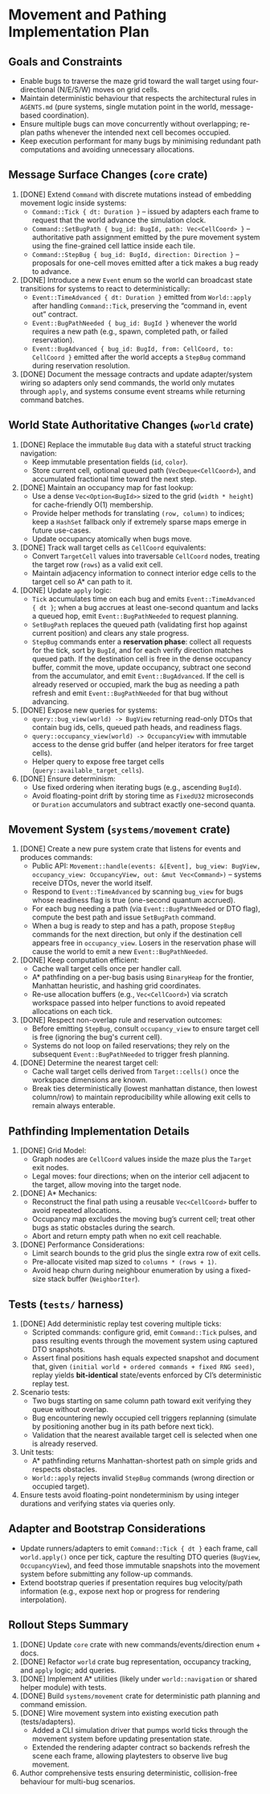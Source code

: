 # Movement and Pathing Implementation Plan

## Goals and Constraints
- Enable bugs to traverse the maze grid toward the wall target using four-directional (N/E/S/W) moves on grid cells.
- Maintain deterministic behaviour that respects the architectural rules in `AGENTS.md` (pure systems, single mutation point in the world, message-based coordination).
- Ensure multiple bugs can move concurrently without overlapping; re-plan paths whenever the intended next cell becomes occupied.
- Keep execution performant for many bugs by minimising redundant path computations and avoiding unnecessary allocations.

## Message Surface Changes (`core` crate)
1. [DONE] Extend `Command` with discrete mutations instead of embedding movement logic inside systems:
   - `Command::Tick { dt: Duration }` – issued by adapters each frame to request that the world advance the simulation clock.
   - `Command::SetBugPath { bug_id: BugId, path: Vec<CellCoord> }` – authoritative path assignment emitted by the pure movement system using the fine-grained cell lattice inside each tile.
   - `Command::StepBug { bug_id: BugId, direction: Direction }` – proposals for one-cell moves emitted after a tick makes a bug ready to advance.
2. [DONE] Introduce a new `Event` enum so the world can broadcast state transitions for systems to react to deterministically:
   - `Event::TimeAdvanced { dt: Duration }` emitted from `World::apply` after handling `Command::Tick`, preserving the “command in, event out” contract.
   - `Event::BugPathNeeded { bug_id: BugId }` whenever the world requires a new path (e.g., spawn, completed path, or failed reservation).
   - `Event::BugAdvanced { bug_id: BugId, from: CellCoord, to: CellCoord }` emitted after the world accepts a `StepBug` command during reservation resolution.
3. [DONE] Document the message contracts and update adapter/system wiring so adapters only send commands, the world only mutates through `apply`, and systems consume event streams while returning command batches.

## World State Authoritative Changes (`world` crate)
1. [DONE] Replace the immutable `Bug` data with a stateful struct tracking navigation:
   - Keep immutable presentation fields (`id`, `color`).
   - Store current cell, optional queued path (`VecDeque<CellCoord>`), and accumulated fractional time toward the next step.
2. [DONE] Maintain an occupancy map for fast lookup:
   - Use a dense `Vec<Option<BugId>>` sized to the grid (`width * height`) for cache-friendly O(1) membership.
   - Provide helper methods for translating `(row, column)` to indices; keep a `HashSet` fallback only if extremely sparse maps emerge in future use-cases.
   - Update occupancy atomically when bugs move.
3. [DONE] Track wall target cells as `CellCoord` equivalents:
   - Convert `TargetCell` values into traversable `CellCoord` nodes, treating the target row (`rows`) as a valid exit cell.
   - Maintain adjacency information to connect interior edge cells to the target cell so A* can path to it.
4. [DONE] Update `apply` logic:
   - `Tick` accumulates time on each bug and emits `Event::TimeAdvanced { dt }`; when a bug accrues at least one-second quantum and lacks a queued hop, emit `Event::BugPathNeeded` to request planning.
   - `SetBugPath` replaces the queued path (validating first hop against current position) and clears any stale progress.
   - `StepBug` commands enter a **reservation phase**: collect all requests for the tick, sort by `BugId`, and for each verify direction matches queued path. If the destination cell is free in the dense occupancy buffer, commit the move, update occupancy, subtract one second from the accumulator, and emit `Event::BugAdvanced`. If the cell is already reserved or occupied, mark the bug as needing a path refresh and emit `Event::BugPathNeeded` for that bug without advancing.
5. [DONE] Expose new queries for systems:
   - `query::bug_view(world) -> BugView` returning read-only DTOs that contain bug ids, cells, queued path heads, and readiness flags.
   - `query::occupancy_view(world) -> OccupancyView` with immutable access to the dense grid buffer (and helper iterators for free target cells).
   - Helper query to expose free target cells (`query::available_target_cells`).
6. [DONE] Ensure determinism:
   - Use fixed ordering when iterating bugs (e.g., ascending `BugId`).
   - Avoid floating-point drift by storing time as `FixedU32` microseconds or `Duration` accumulators and subtract exactly one-second quanta.

## Movement System (`systems/movement` crate)
1. [DONE] Create a new pure system crate that listens for events and produces commands:
   - Public API: `Movement::handle(events: &[Event], bug_view: BugView, occupancy_view: OccupancyView, out: &mut Vec<Command>)` – systems receive DTOs, never the world itself.
   - Respond to `Event::TimeAdvanced` by scanning `bug_view` for bugs whose readiness flag is true (one-second quantum accrued).
   - For each bug needing a path (via `Event::BugPathNeeded` or DTO flag), compute the best path and issue `SetBugPath` command.
   - When a bug is ready to step and has a path, propose `StepBug` commands for the next direction, but only if the destination cell appears free in `occupancy_view`. Losers in the reservation phase will cause the world to emit a new `Event::BugPathNeeded`.
2. [DONE] Keep computation efficient:
   - Cache wall target cells once per handler call.
   - A* pathfinding on a per-bug basis using `BinaryHeap` for the frontier, Manhattan heuristic, and hashing grid coordinates.
   - Re-use allocation buffers (e.g., `Vec<CellCoord>`) via scratch workspace passed into helper functions to avoid repeated allocations on each tick.
3. [DONE] Respect non-overlap rule and reservation outcomes:
   - Before emitting `StepBug`, consult `occupancy_view` to ensure target cell is free (ignoring the bug's current cell).
   - Systems do not loop on failed reservations; they rely on the subsequent `Event::BugPathNeeded` to trigger fresh planning.
4. [DONE] Determine the nearest target cell:
   - Cache wall target cells derived from `Target::cells()` once the workspace dimensions are known.
   - Break ties deterministically (lowest manhattan distance, then lowest column/row) to maintain reproducibility while allowing
     exit cells to remain always enterable.

## Pathfinding Implementation Details
1. [DONE] Grid Model:
   - Graph nodes are `CellCoord` values inside the maze plus the `Target` exit nodes.
   - Legal moves: four directions; when on the interior cell adjacent to the target, allow moving into the target node.
2. [DONE] A* Mechanics:
   - Reconstruct the final path using a reusable `Vec<CellCoord>` buffer to avoid repeated allocations.
   - Occupancy map excludes the moving bug’s current cell; treat other bugs as static obstacles during the search.
   - Abort and return empty path when no exit cell reachable.
3. [DONE] Performance Considerations:
   - Limit search bounds to the grid plus the single extra row of exit cells.
   - Pre-allocate visited map sized to `columns * (rows + 1)`.
   - Avoid heap churn during neighbour enumeration by using a fixed-size stack buffer (`NeighborIter`).

## Tests (`tests/` harness)
1. [DONE] Add deterministic replay test covering multiple ticks:
   - Scripted commands: configure grid, emit `Command::Tick` pulses, and pass resulting events through the movement system using captured DTO snapshots.
   - Assert final positions hash equals expected snapshot and document that, given `(initial world + ordered commands + fixed RNG seed)`, replay yields **bit-identical** state/events enforced by CI’s deterministic replay test.
2. Scenario tests:
   - Two bugs starting on same column path toward exit verifying they queue without overlap.
   - Bug encountering newly occupied cell triggers replanning (simulate by positioning another bug in its path before next tick).
   - Validation that the nearest available target cell is selected when one is already reserved.
3. Unit tests:
   - A* pathfinding returns Manhattan-shortest path on simple grids and respects obstacles.
   - `World::apply` rejects invalid `StepBug` commands (wrong direction or occupied target).
4. Ensure tests avoid floating-point nondeterminism by using integer durations and verifying states via queries only.

## Adapter and Bootstrap Considerations
- Update runners/adapters to emit `Command::Tick { dt }` each frame, call `world.apply()` once per tick, capture the resulting DTO queries (`BugView`, `OccupancyView`), and feed those immutable snapshots into the movement system before submitting any follow-up commands.
- Extend bootstrap queries if presentation requires bug velocity/path information (e.g., expose next hop or progress for rendering interpolation).

## Rollout Steps Summary
1. [DONE] Update `core` crate with new commands/events/direction enum + docs.
2. [DONE] Refactor `world` crate bug representation, occupancy tracking, and `apply` logic; add queries.
3. [DONE] Implement A* utilities (likely under `world::navigation` or shared helper module) with tests.
4. [DONE] Build `systems/movement` crate for deterministic path planning and command emission.
5. [DONE] Wire movement system into existing execution path (tests/adapters).
   - Added a CLI simulation driver that pumps world ticks through the movement system before updating presentation state.
   - Extended the rendering adapter contract so backends refresh the scene each frame, allowing playtesters to observe live bug movement.
6. Author comprehensive tests ensuring deterministic, collision-free behaviour for multi-bug scenarios.

